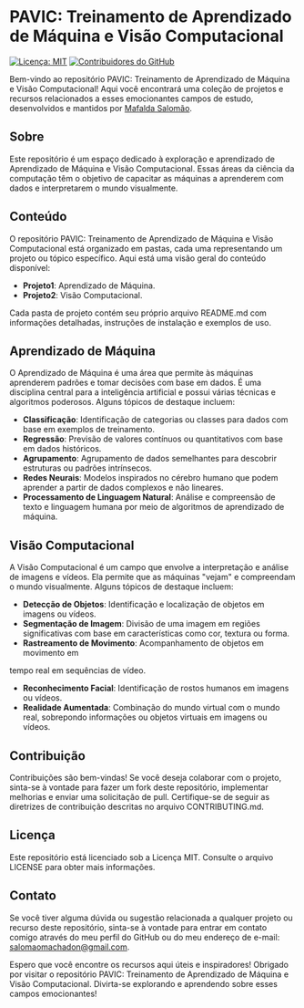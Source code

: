 # PAVIC: Treinamento de Aprendizado de Máquina e Visão Computacional

[![Licença: MIT](https://img.shields.io/badge/Licen%C3%A7a-MIT-yellow.svg)](https://opensource.org/licenses/MIT)
[![Contribuidores do GitHub](https://img.shields.io/github/contributors/mafaldasalomao/pavic_treinamento_ml)](https://github.com/mafaldasalomao/pavic_treinamento_ml/graphs/contributors)

Bem-vindo ao repositório PAVIC: Treinamento de Aprendizado de Máquina e Visão Computacional! Aqui você encontrará uma coleção de projetos e recursos relacionados a esses emocionantes campos de estudo, desenvolvidos e mantidos por [Mafalda Salomão](https://github.com/mafaldasalomao).

## Sobre

Este repositório é um espaço dedicado à exploração e aprendizado de Aprendizado de Máquina e Visão Computacional. Essas áreas da ciência da computação têm o objetivo de capacitar as máquinas a aprenderem com dados e interpretarem o mundo visualmente.

## Conteúdo

O repositório PAVIC: Treinamento de Aprendizado de Máquina e Visão Computacional está organizado em pastas, cada uma representando um projeto ou tópico específico. Aqui está uma visão geral do conteúdo disponível:

- **Projeto1**: Aprendizado de Máquina.
- **Projeto2**: Visão Computacional.

Cada pasta de projeto contém seu próprio arquivo README.md com informações detalhadas, instruções de instalação e exemplos de uso.

## Aprendizado de Máquina

O Aprendizado de Máquina é uma área que permite às máquinas aprenderem padrões e tomar decisões com base em dados. É uma disciplina central para a inteligência artificial e possui várias técnicas e algoritmos poderosos. Alguns tópicos de destaque incluem:

- **Classificação**: Identificação de categorias ou classes para dados com base em exemplos de treinamento.
- **Regressão**: Previsão de valores contínuos ou quantitativos com base em dados históricos.
- **Agrupamento**: Agrupamento de dados semelhantes para descobrir estruturas ou padrões intrínsecos.
- **Redes Neurais**: Modelos inspirados no cérebro humano que podem aprender a partir de dados complexos e não lineares.
- **Processamento de Linguagem Natural**: Análise e compreensão de texto e linguagem humana por meio de algoritmos de aprendizado de máquina.

## Visão Computacional

A Visão Computacional é um campo que envolve a interpretação e análise de imagens e vídeos. Ela permite que as máquinas "vejam" e compreendam o mundo visualmente. Alguns tópicos de destaque incluem:

- **Detecção de Objetos**: Identificação e localização de objetos em imagens ou vídeos.
- **Segmentação de Imagem**: Divisão de uma imagem em regiões significativas com base em características como cor, textura ou forma.
- **Rastreamento de Movimento**: Acompanhamento de objetos em movimento em

tempo real em sequências de vídeo.
- **Reconhecimento Facial**: Identificação de rostos humanos em imagens ou vídeos.
- **Realidade Aumentada**: Combinação do mundo virtual com o mundo real, sobrepondo informações ou objetos virtuais em imagens ou vídeos.

## Contribuição

Contribuições são bem-vindas! Se você deseja colaborar com o projeto, sinta-se à vontade para fazer um fork deste repositório, implementar melhorias e enviar uma solicitação de pull. Certifique-se de seguir as diretrizes de contribuição descritas no arquivo CONTRIBUTING.md.

## Licença

Este repositório está licenciado sob a Licença MIT. Consulte o arquivo LICENSE para obter mais informações.

## Contato

Se você tiver alguma dúvida ou sugestão relacionada a qualquer projeto ou recurso deste repositório, sinta-se à vontade para entrar em contato comigo através do meu perfil do GitHub ou do meu endereço de e-mail: [salomaomachadon@gmail.com](mailto:salomaomachadon@gmail.com).

Espero que você encontre os recursos aqui úteis e inspiradores! Obrigado por visitar o repositório PAVIC: Treinamento de Aprendizado de Máquina e Visão Computacional. Divirta-se explorando e aprendendo sobre esses campos emocionantes!
